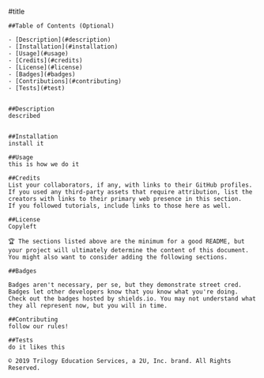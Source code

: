 #title

    ##Table of Contents (Optional)
    
    - [Description](#description)
    - [Installation](#installation)
    - [Usage](#usage)
    - [Credits](#credits)
    - [License](#license)
    - [Badges](#badges)
    - [Contributions](#contributing)
    - [Tests](#test)
    

    ##Description
    described
    
    
    ##Installation
    install it

    ##Usage
    this is how we do it

    ##Credits
    List your collaborators, if any, with links to their GitHub profiles.
    If you used any third-party assets that require attribution, list the creators with links to their primary web presence in this section.
    If you followed tutorials, include links to those here as well.
    
    ##License
    Copyleft 
    
    🏆 The sections listed above are the minimum for a good README, but your project will ultimately determine the content of this document. You might also want to consider adding the following sections.
    
    ##Badges
    
    Badges aren't necessary, per se, but they demonstrate street cred. Badges let other developers know that you know what you're doing. Check out the badges hosted by shields.io. You may not understand what they all represent now, but you will in time.
    
    ##Contributing
    follow our rules!   

    ##Tests
    do it likes this

    © 2019 Trilogy Education Services, a 2U, Inc. brand. All Rights Reserved.